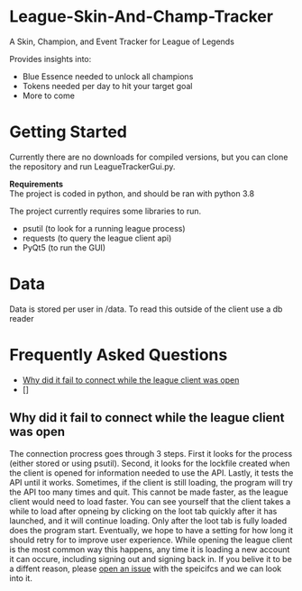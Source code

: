 # League-Skin-And-Champ-Tracker
A Skin, Champion, and Event Tracker for League of Legends

Provides insights into:
- Blue Essence needed to unlock all champions
- Tokens needed per day to hit your target goal
- More to come

# Getting Started
Currently there are no downloads for compiled versions, but you can clone the repository and run LeagueTrackerGui.py.

<strong>Requirements</strong><br/>
The project is coded in python, and should be ran with python 3.8

The project currently requires some libraries to run.
- psutil (to look for a running league process)
- requests (to query the league client api)
- PyQt5 (to run the GUI)

# Data
Data is stored per user in /data. To read this outside of the client use a db reader

# Frequently Asked Questions

- [Why did it fail to connect while the league client was open](#Why-did-it-fail-to-connect-while-the-league-client-was-open)
- []


## Why did it fail to connect while the league client was open

The connection procress goes through 3 steps. First it looks for the process (either stored or using psutil). Second, it looks for the lockfile created when the client is opened for information needed to use the API. Lastly, it tests the API until it works. Sometimes, if the client is still loading, the program will try the API too many times and quit. This cannot be made faster, as the league client would need to load faster. You can see yourself that the client takes a while to load after opneing by clicking on the loot tab quickly after it has launched, and it will continue loading. Only after the loot tab is fully loaded does the program start. Eventually, we hope to have a setting for how long it should retry for to improve user experience. While opening the league client is the most common way this happens, any time it is loading a new account it can occure, including signing out and signing back in. If you belive it to be a diffent reason, please [open an issue](https://github.com/jbstark/League-Skin-And-Champ-Tracker/issues/new) with the speicifcs and we can look into it.
